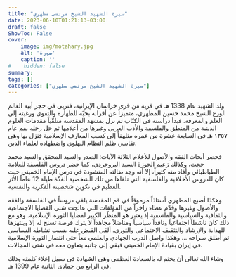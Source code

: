 ```yaml
---
title: "سيرة الشهيد الشيخ مرتضى مطهري"
date: 2023-06-10T01:21:13+03:00
draft: false
ShowToc: False
cover:
    image: img/motahary.jpg
    alt: 'صورة'
    caption: ''
#    hidden: false
summary: 
tags: []
categories: ["سيرة الشهيد الشيخ مرتضى مطهري"]
---
```

ولد الشهيد عام 1338 هـ في قرية من قرى خراسان الإيرانية، فتربى في حجر أبيه العالم الورع الشيخ محمد حسين المطهري، متميزاً عن أقرانه بحبّه للطهارة والتقوى ورغبته إلى العلم والمعرفة. فبدأ دراسته في الكتّاب ثم نزل بمشهد المقدسة متلقّياً مقدمات العلوم الدينية من المنطق والفلسفة والأدب العربي وغيرها من أعلامها ثم حل رحله بقم عام ١٣٥٧ هـ في السابعة عشرة من عمره متلهفاً إلى كسب المعارف الإسلامية فنزل بها وهي تقاسي ظلم النظام البهلوي واضطهاده لعلماء الدين.

فحضر أبحاث الفقه والأصول للأعلام الثلاثة الآيات: الصدر والسيد المحقق والسيد محمد حجت، وكذلك زعيم الحوزة السيد البروجردي، كما حضر دروس الفلسفة للعلامة الطباطبائي وأفاد منه كثيراً، إلا أنه وجد ضالته المنشودة في درس الإمام الخميني حيث كان للدروس الأخلاقية والفلسفية التي تلقاها من تلك الشخصية الفذّة طيلة 12 عاماً الأثر العظيم في تكوين شخصيته الفكرية والنفسية.

وهكذا أصبح المطهري أستاذاً مرموقاً في قم المقدسة يلقي دروساً في الفلسفة والفقه والأصول وغيرها وقدّم عطاء زاخراً من المؤلفات التي عالجت شتى القضايا الاجتماعية والثقافية والسياسية والفلسفية إذ يعتبر هو المنظّر الكبير لقضايا الثورة الإسلامية. وهو مع ذلك كان ناشطاً اجتماعياً وناقداً سياسياً ومناضلاً مجاهداً لا يترك فرصة تسنح له إلا وينتهزها للهداية والإرشاد والتثقيف الاجتماعي والثوري. ألقي القبض عليه بسبب نشاطه السياسي ثم أطلق سراحه … وهكذا واصل الدرب الجهادي والعلمي معاً حتى انتصار الثورة الإسلامية في إيران بقيادة الإمام الخميني فبقي إلى جانبه يتعاون معه في شتى المجالات.

وشاء الله تعالى أن يختم له بالسعادة العظمى وهي الشهادة في سبيل إعلاء كلمته وذلك في الرابع من جمادى الثانية عام 1399 هـ.


